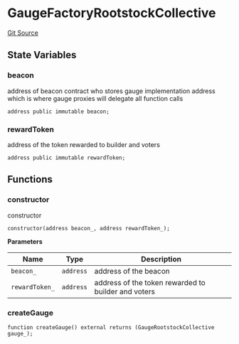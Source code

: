 # GaugeFactoryRootstockCollective
[Git Source](https://github.com/RootstockCollective/collective-rewards-sc/blob/d3eba7c5de1f4bd94fc8d9063bc035b452fb6c5d/src/gauge/GaugeFactoryRootstockCollective.sol)


## State Variables
### beacon
address of beacon contract who stores gauge implementation address which is where gauge proxies will
delegate all function calls


```solidity
address public immutable beacon;
```


### rewardToken
address of the token rewarded to builder and voters


```solidity
address public immutable rewardToken;
```


## Functions
### constructor

constructor


```solidity
constructor(address beacon_, address rewardToken_);
```
**Parameters**

|Name|Type|Description|
|----|----|-----------|
|`beacon_`|`address`|address of the beacon|
|`rewardToken_`|`address`|address of the token rewarded to builder and voters|


### createGauge


```solidity
function createGauge() external returns (GaugeRootstockCollective gauge_);
```

